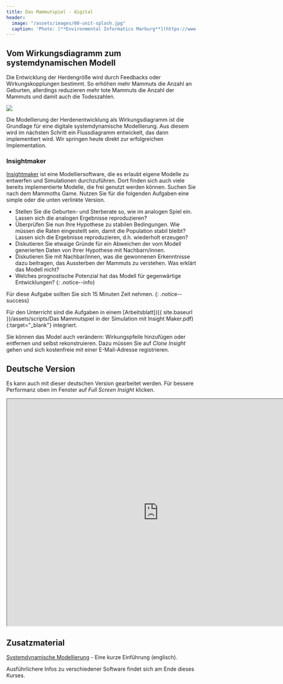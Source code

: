 ```yaml
---
title: Das Mammutspiel - digital
header:
  image: "/assets/images/00-unit-splash.jpg"
  caption: 'Photo: [**Environmental Informatics Marburg**](https://www.flickr.com/environmentalinformatics-marburg/)'
---
```


## Vom Wirkungsdiagramm zum systemdynamischen Modell
Die Entwicklung der Herdengröße wird durch Feedbacks oder Wirkungskopplungen bestimmt. So erhöhen mehr Mammuts die Anzahl an Geburten, allerdings reduzieren mehr tote Mammuts die Anzahl der Mammuts und damit auch die Todeszahlen.

  <img src="../assets/images/Feedbackloop.png">

Die Modellierung der Herdenentwicklung als Wirkungsdiagramm ist die Grundlage für eine digitale systemdynamische Modellierung. Aus diesem wird im nächsten Schritt ein Flussdiagramm entwickelt, das dann implementiert wird. Wir springen heute direkt zur erfolgreichen Implementation. 

### Insightmaker
[Insightmaker](https://insightmaker.com/) ist eine Modelliersoftware, die es erlaubt eigene Modelle zu entwerfen und Simulationen durchzuführen. Dort finden sich auch viele bereits implementierte Modelle, die frei genutzt werden können. Suchen Sie nach dem Mammoths Game. Nutzen Sie für die folgenden Aufgaben eine simple oder die unten verlinkte Version.

* Stellen Sie die Geburten- und Sterberate so, wie im analogen Spiel ein.
Lassen sich die analogen Ergebnisse reproduzieren?
* Überprüfen Sie nun Ihre Hypothese zu stabilen Bedingungen. Wie müssen die Raten eingestellt sein, damit die Population stabil bleibt? Lassen sich die Ergebnisse reproduzieren, d.h. wiederholt erzeugen?
* Diskutieren Sie etwaige Gründe für ein Abweichen der vom Modell generierten Daten von Ihrer Hypothese mit Nachbarn/innen.
* Diskutieren Sie mit Nachbar/innen, was die gewonnenen Erkenntnisse dazu beitragen, das Aussterben der Mammuts zu verstehen. Was erklärt das Modell nicht?
* Welches prognostische Potenzial hat das Modell für gegenwärtige Entwicklungen?
 {: .notice--info}
 
Für diese Aufgabe sollten Sie sich 15 Minuten Zeit nehmen.
{: .notice--success} 

Für den Unterricht sind die Aufgaben in einem [Arbeitsblatt]({{ site.baseurl }}/assets/scripts/Das Mammutspiel in der Simulation mit Insight Maker.pdf){:target="_blank"} integriert.

Sie können das Model auch verändern: Wirkungspfeile hinzufügen oder entfernen und selbst rekonstruieren. Dazu müssen Sie auf *Clone Insight* gehen und sich kostenfreie mit einer E-Mail-Adresse registrieren. 


## Deutsche Version
Es kann auch mit dieser deutschen Version gearbeitet werden. Für bessere Performanz oben im Fenster auf *Full Screen Insight* klicken.
<iframe src="https://insightmaker.com/insight/7GjbYKkATFtF9ekSXNeyAj/embed?topBar=1&sideBar=1&zoom=1" title="Embedded model" width="800" height="600"></iframe>



## Zusatzmaterial 
[Systemdynamische Modellierung](https://www.youtube.com/watch?v=AnTwZVviXyY&t=627s) - Eine kurze Einführung (englisch). 

Ausführlichere Infos zu verschiedener Software findet sich am Ende dieses Kurses. 




